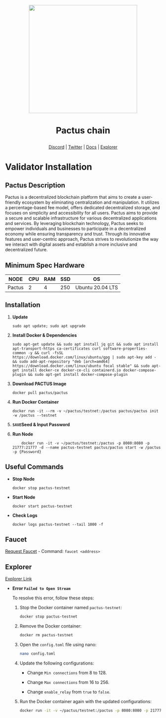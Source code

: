 <p align="center">
  <img height="350" height="350" src="https://pbs.twimg.com/profile_images/1767588889743785984/lvzTWqcm_400x400.jpg">
</p>
<h1>
<p align="center"> Pactus chain </p>
</h1>


<p align="center">
  <a href="https://discord.com/invite/H5vZkNnXCu">Discord</a> |
  <a href="https://twitter.com/pactuschain">Twitter</a> |
  <a href="https://pactus.org/user-guides/">Docs</a> |
  <a href="https://pactusscan.com/">Explorer</a>
</p>

<p align="center">
  <h1>Validator Installation</h1>
</p>


## Pactus Description
Pactus is a decentralized blockchain platform that aims to create a user-friendly ecosystem by eliminating centralization and manipulation. It utilizes a percentage-based fee model, offers dedicated decentralized storage, and focuses on simplicity and accessibility for all users. Pactus aims to provide a secure and scalable infrastructure for various decentralized applications and services. By leveraging blockchain technology, Pactus seeks to empower individuals and businesses to participate in a decentralized economy while ensuring transparency and trust. Through its innovative features and user-centric approach, Pactus strives to revolutionize the way we interact with digital assets and establish a more inclusive and decentralized future.

## Minimum Spec Hardware
NODE  | CPU     | RAM      | SSD     | OS     |
| ------------- | ------------- | ------------- | -------- | -------- |
| Pactus | 2          | 4         | 250  | Ubuntu 20.04 LTS  |

## Installation

1. **Update**
	```
	sudo apt update; sudo apt upgrade
	```
2. **Install Docker & Dependencies**
	```
	sudo apt-get update && sudo apt install jq git && sudo apt install apt-transport-https ca-certificates curl software-properties- common -y && curl -fsSL https://download.docker.com/linux/ubuntu/gpg | sudo apt-key add - && sudo add-apt-repository "deb [arch=amd64] https://download.docker.com/linux/ubuntu focal stable" && sudo apt-get install docker-ce docker-ce-cli containerd.io docker-compose-plugin && sudo apt-get install docker-compose-plugin
	```
3. **Download PACTUS Image**
	```
	docker pull pactus/pactus
	```
4. **Run Docker Container**
	```
	docker run -it --rm -v ~/pactus/testnet:/pactus pactus/pactus init -w /pactus --testnet
	```
5. **`SAVE`Seed & Input Password**

6. **Run Node**
	```
        docker run -it -v ~/pactus/testnet:/pactus -p 8080:8080 -p 21777:21777 -d --name pactus-testnet pactus/pactus start -w /pactus -p {Password}
	```
## Useful Commands
- **Stop Node**
	```
	docker stop pactus-testnet 
	```
- **Start Node**
	```
	docker start pactus-testnet 
	```
- **Check Logs**
	```
	docker logs pactus-testnet --tail 1000 -f
	```
## Faucet
[Request Faucet](https://discord.com/channels/795592769300987944/1164022915205972050) - Command: `faucet <address>`

## Explorer
[Explorer Link](https://explorer.codeblocklabs.com/pactus/) 

- **Error `Failed to Open Stream`**

  To resolve this error, follow these steps:

  1. Stop the Docker container named `pactus-testnet`:

     ```bash
     docker stop pactus-testnet
     ```

  2. Remove the Docker container:

     ```bash
     docker rm pactus-testnet
     ```

  3. Open the `config.toml` file using nano:

     ```bash
     nano config.toml
     ```

  4. Update the following configurations:

     - Change `Min connections` from 8 to 128.

     - Change `Max connections` from 16 to 256.

     - Change `enable_relay` from `true` to `false`.

  5. Run the Docker container again with the updated configurations:

     ```bash
     docker run -it -v ~/pactus/testnet:/pactus -p 8080:8080 -p 21777:21777 -d --name pactus-testnet pactus/pactus start -w /pactus -p {Password}
     ```


